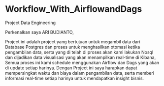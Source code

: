 # Workflow_With_AirflowandDags
Project Data Engineering

Perkenalkan saya ARI BUDIANTO,

Project ini adalah project yang bertujuan untuk megambil data dari Database Postgres dan proses untuk menghasilkan otomasi 
ketika pengambilan data, serta yang di telah di proses akan kami lakukan Nosql dan dijadikan data visualisasi
yang akan menampilkan real-time di Kibana, Semua proses ini kami schedule menggunakan Airflow dan Dags yang akan di update setiap harinya.
Dengan Project ini saya harapkan dapat mempersingkat waktu dan biaya dalam pengambilan data, serta memberi informasi real-time 
setiap harinya untuk mendapatkan insight bisnis.
